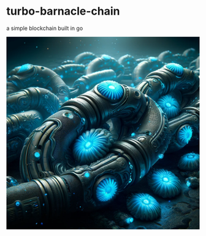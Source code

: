 # turbo-barnacle-chain
a simple blockchain built in go

![turbo-barnacle-chain](./turbo-barnacle-chain.webp)